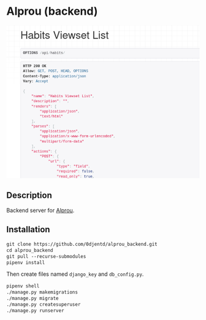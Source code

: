 # Alprou (backend)
![screenshot](screenshot_alprou_backend.png)
## Description
Backend server for [Alprou](https://github.com/0djentd/alprou).

## Installation
```
git clone https://github.com/0djentd/alprou_backend.git
cd alprou_backend
git pull --recurse-submodules
pipenv install
```

Then create files named `django_key` and `db_config.py`.

```
pipenv shell
./manage.py makemigrations
./manage.py migrate
./manage.py createsuperuser
./manage.py runserver
```
